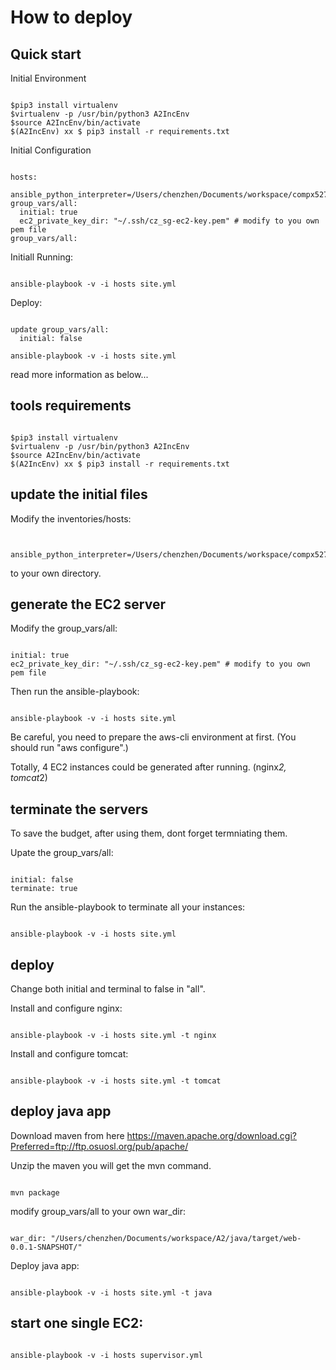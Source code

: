 # How to deploy
## Quick start

Initial Environment

```shell

$pip3 install virtualenv
$virtualenv -p /usr/bin/python3 A2IncEnv
$source A2IncEnv/bin/activate
$(A2IncEnv) xx $ pip3 install -r requirements.txt

```

Initial Configuration

```shell

hosts: 
  ansible_python_interpreter=/Users/chenzhen/Documents/workspace/compx527/bin/python
group_vars/all:
  initial: true
  ec2_private_key_dir: "~/.ssh/cz_sg-ec2-key.pem" # modify to you own pem file
group_vars/all:

```
Initiall Running:

```shell

ansible-playbook -v -i hosts site.yml

```

Deploy:

```shell

update group_vars/all:
  initial: false

ansible-playbook -v -i hosts site.yml

```

read more information as below...

## tools requirements

```shell

$pip3 install virtualenv
$virtualenv -p /usr/bin/python3 A2IncEnv
$source A2IncEnv/bin/activate
$(A2IncEnv) xx $ pip3 install -r requirements.txt

```

## update the initial files

Modify the inventories/hosts:

```shell
 
  ansible_python_interpreter=/Users/chenzhen/Documents/workspace/compx527/bin/python

```

to your own directory.

## generate the EC2 server

Modify the group_vars/all:

```shell

initial: true
ec2_private_key_dir: "~/.ssh/cz_sg-ec2-key.pem" # modify to you own pem file

```

Then run the ansible-playbook:

```shell

ansible-playbook -v -i hosts site.yml

```

Be careful, you need to prepare the aws-cli environment at first. (You should run "aws configure".)

Totally, 4 EC2 instances could be generated after running. (nginx*2, tomcat*2)

## terminate the servers

To save the budget, after using them, dont forget termniating them.

Upate the group_vars/all:

```shell

initial: false
terminate: true

```

Run the ansible-playbook to terminate all your instances:

```shell

ansible-playbook -v -i hosts site.yml

```

## deploy 

Change both initial and terminal to false in "all".

Install and configure nginx:

```shell

ansible-playbook -v -i hosts site.yml -t nginx

```

Install and configure tomcat:

```shell

ansible-playbook -v -i hosts site.yml -t tomcat

```

## deploy java app

Download maven from here https://maven.apache.org/download.cgi?Preferred=ftp://ftp.osuosl.org/pub/apache/

Unzip the maven you will get the mvn command.

```shell

mvn package

```

modify group_vars/all to your own war_dir:

```shell

war_dir: "/Users/chenzhen/Documents/workspace/A2/java/target/web-0.0.1-SNAPSHOT/"

```

Deploy java app:

```shell

ansible-playbook -v -i hosts site.yml -t java

```

## start one single EC2:

```shell

ansible-playbook -v -i hosts supervisor.yml

```